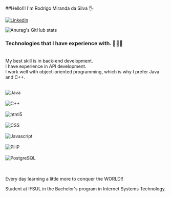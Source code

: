 ##Hello!!! I'm Rodrigo Miranda da Silva 🖐️

[![Linkedin](https://img.shields.io/badge/LinkedIn-0077B5?style=for-the-badge&logo=linkedin&logoColor=white)](https://www.linkedin.com/in/rodrigo-miranda-da-silva-8371bb26a/)

![Anurag's GitHub stats](https://github-readme-stats.vercel.app/api?username=Monzaimon&show_icons=true&theme=radical)

### Technologies that I have experience with. 👨🏻‍🏫<br/><br/>

My best skill is in back-end development.<br/>
I have experience in API development.<br/>
I work well with object-oriented programming, which is why I prefer Java and C++.<br/>

<div style="display: inline_block"><br/>
  <img align="center" alt="Java" src="https://img.shields.io/badge/Java-ED8B00?style=for-the-badge&logo=openjdk&logoColor=white" /><br/><br/>
  <img align="center" alt="C++" src="https://img.shields.io/badge/C%2B%2B-00599C?style=for-the-badge&logo=c%2B%2B&logoColor=white" /><br/><br/>
  <img align="center" alt="html5" src="https://img.shields.io/badge/HTML5-E34F26?style=for-the-badge&logo=html5&logoColor=white" /><br/><br/>
  <img align="center" alt="CSS" src="https://img.shields.io/badge/CSS3-1572B6?style=for-the-badge&logo=css3&logoColor=white" /><br/><br/>
  <img align="center" alt="Javascript" src="https://img.shields.io/badge/JavaScript-F7DF1E?style=for-the-badge&logo=javascript&logoColor=black" /><br/><br/>
  <img align="center" alt="PHP" src="https://img.shields.io/badge/PHP-777BB4?style=for-the-badge&logo=php&logoColor=white" /><br/><br/>
  <img align="center" alt="PostgreSQL" src="https://img.shields.io/badge/PostgreSQL-316192?style=for-the-badge&logo=postgresql&logoColor=white" /><br/><br/>
  
</div><br/>

Every day learning a little more to conquer the WORLD!!

Student at IFSUL in the Bachelor's program in Internet Systems Technology.
